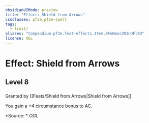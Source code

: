 ```yaml
---
obsidianUIMode: preview
title: "Effect: Shield from Arrows"
cssclasses: pf2e,pf2e-spell
tags:
  - trait/
aliases: "Compendium.pf2e.feat-effects.Item.XFnNmos2R1nOFl9O"
license: OGL
---
```

# Effect: Shield from Arrows
## Level 8
### 






Granted by [[Feats/Shield from Arrows|Shield from Arrows]]

You gain a +4 circumstance bonus to AC.

*Source: *
*OGL*